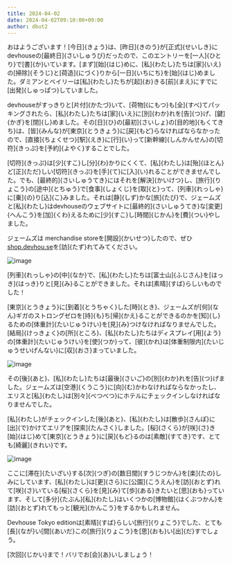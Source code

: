 ```yaml
---
title: 2024-04-02
date: 2024-04-02T09:10:00+09:00
author: dbut2
---
```

おはようございます！[今日]{きょう}は、[昨日]{きのう}が[正式]{せいしき}にdevhouseの[最終日]{さいしゅうび}だったので、このエントリーを[一人]{ひとり}で[書]{か}いています。[まず][始]{はじ}めに、[私]{わたし}たちは[家]{いえ}の[掃除]{そうじ}と[荷造]{にづく}りから[一日]{いちにち}を[始]{はじ}めました。ダミアンとベイリーは[私]{わたし}たちが[起]{お}きる[前]{まえ}にすでに[出発]{しゅっぱつ}していました。

devhouseがすっきりと[片付]{かたづ}いて、[荷物]{にもつ}も[全]{すべ}てパッキングされたら、[私]{わたし}たちは[家]{いえ}に[別]{わか}れを[告]{つ}げ、[鍵]{かぎ}を[閉]{し}めました。その[日]{ひ}の[最初]{さいしょ}の[目的地]{もくてきち}は、[皆]{みんな}が[東京]{とうきょう}に[戻]{もど}らなければならなかったので、[直接]{ちょくせつ}[駅]{えき}に[行]{い}って[新幹線]{しんかんせん}の[切符]{きっぷ}を[予約]{よやく}することでした。

[切符]{きっぷ}は[少]{すこ}し[分]{わ}かりにくくて、[私]{わたし}は[殆]{ほとん}ど[正]{ただ}しい[切符]{きっぷ}を[手]{て}に[入]{い}れることができませんでした。でも、[最終的]{さいしゅうてき}にはそれを[解決]{かいけつ}し、[旅行]{りょこう}の[途中]{とちゅう}で[食事]{しょくじ}を[取]{と}って、[列車]{れっしゃ}に[乗]{の}り[込]{こ}みました。それは[静]{しず}かな[旅]{たび}で、ジェームズと[私]{わたし}はdevhouseのウェブサイトに[最終的]{さいしゅうてき}な[変更]{へんこう}を[加]{くわ}えるために[少]{すこ}し[時間]{じかん}を[費]{つい}やしました。

ジェームズは merchandise storeを[開設]{かいせつ}したので、ぜひ[shop.devhou.se](https://shop.devhou.se)を[訪]{たず}れてみてください。

![image](https://github.com/devhou-se/www-jp/assets/61171623/70356b86-83e2-42a6-9f97-ce028c743950)

[列車]{れっしゃ}の[中]{なか}で、[私]{わたし}たちは[富士山]{ふじさん}を[はっき]{はっき}りと[見]{み}ることができました。それは[素晴]{すば}らしいものでした！

[東京]{とうきょう}に[到着]{とうちゃく}した[時]{とき}、ジェームズが[何]{なん}ギガのストロングゼロを[持]{も}ち[帰]{かえ}ることができるのかを[知]{し}るための[体重計]{たいじゅうけい}を[見]{み}つけなければなりませんでした。[結局]{けっきょく}の[所]{ところ}、[私]{わたし}たちはディスプレイ[用]{よう}の[体重計]{たいじゅうけい}を[使]{つか}って、[彼]{かれ}は[体重制限内]{たいじゅうせいげんない}に[収]{おさ}まっていました。

![image](https://github.com/devhou-se/www-jp/assets/61171623/db7eec2c-8b2b-410c-b202-01f2b30e426e)

その[後]{あと}、[私]{わたし}たちは[最後]{さいご}の[別]{わか}れを[告]{つ}げました。ジェームズは[空港]{くうこう}に[向]{む}かわなければならなかったし、エリスと[私]{わたし}は[別々]{べつべつ}にホテルにチェックインしなければなりませんでした。

[私]{わたし}がチェックインした[後]{あと}、[私]{わたし}は[散歩]{さんぽ}に[出]{で}かけてエリアを[探索]{たんさく}しました。[桜]{さくら}が[咲]{さ}き[始]{はじ}めて[東京]{とうきょう}に[戻]{もど}るのは[素敵]{すてき}です、とても[綺麗]{きれい}です。

![image](https://github.com/devhou-se/www-jp/assets/61171623/bee724c7-4b4a-45fc-a2d0-c6445ccb6af6)

ここに[滞在]{たいざい}する[次]{つぎ}の[数日間]{すうじつかん}を[楽]{たの}しみにしています、[私]{わたし}は[更]{さら}に[公園]{こうえん}を[訪]{おとず}れて[咲]{さ}いている[桜]{さくら}を[見]{み}て[歩]{ある}きたいと[思]{おも}っています、そして[多分]{たぶん}[私]{わたし}はいくつかの[博物館]{はくぶつかん}を[訪]{おとず}れてもっと[観光]{かんこう}をするかもしれません。

Devhouse Tokyo editionは[素晴]{すば}らしい[旅行]{りょこう}でした、とても[長]{なが}い[間]{あいだ}この[旅行]{りょこう}を[思]{おも}い[出]{だ}すでしょう。

[次回]{じかい}まで！バリでお[会]{あ}いしましょう！